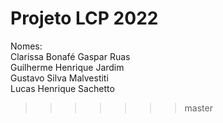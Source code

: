 # Projeto LCP 2022

Nomes:<br>
    Clarissa Bonafé Gaspar Ruas<br>
    Guilherme Henrique Jardim<br>
    Gustavo Silva Malvestiti<br>
    Lucas Henrique Sachetto<br>
>>>>>>> master
